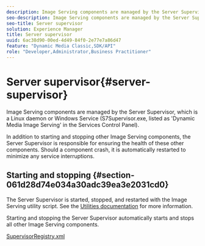 ```yaml
---
description: Image Serving components are managed by the Server Supervisor, which is a Linux daemon or Windows Service (S7Supervisor.exe, listed as 'Dynamic Media Image Serving' in the Services Control Panel).
seo-description: Image Serving components are managed by the Server Supervisor, which is a Linux daemon or Windows Service (S7Supervisor.exe, listed as 'Dynamic Media Image Serving' in the Services Control Panel).
seo-title: Server supervisor
solution: Experience Manager
title: Server supervisor
uuid: 6ac38d90-00ed-4d49-84f0-2e77e7a86d47
feature: "Dynamic Media Classic,SDK/API"
role: "Developer,Administrator,Business Practitioner"
---
```


# Server supervisor{#server-supervisor}

Image Serving components are managed by the Server Supervisor, which is a Linux daemon or Windows Service (S7Supervisor.exe, listed as 'Dynamic Media Image Serving' in the Services Control Panel).

In addition to starting and stopping other Image Serving components, the Server Supervisor is responsible for ensuring the health of these other components. Should a component crash, it is automatically restarted to minimize any service interruptions.

## Starting and stopping {#section-061d28d74e034a30adc39ea3e2031cd0}

The Server Supervisor is started, stopped, and restarted with the Image Serving utility script. See the [Utilities documentation](../../../is-api/is-utils/utilities/c-location-of-utilities.md#concept-bae61e53344449af978502cac6be8b5f) for more information.

Starting and stopping the Server Supervisor automatically starts and stops all other Image Serving components.

[SupervisorRegistry.xml](../../../is-api/image-serving-api-ref/c-configuration-and-administration/r-server-configuration-files/r-supervisorregistry.md#reference-b55f37a7a7a044d19c1722f5130906c6) 
